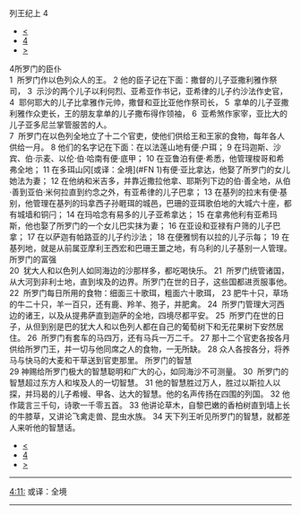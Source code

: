 ﻿





 列王纪上 4




* [<](bible/1KI03.md)
* [4](bible/1KI.md)
* [>](bible/1KI05.md)



 
4所罗门的臣仆  
1  所罗门作以色列众人的王。 
2 他的臣子记在下面：撒督的儿子亚撒利雅作祭司， 
3  示沙的两个儿子以利何烈、亚希亚作书记，亚希律的儿子约沙法作史官， 
4  耶何耶大的儿子比拿雅作元帅，撒督和亚比亚他作祭司长， 
5  拿单的儿子亚撒利雅作众吏长，王的朋友拿单的儿子撒布得作领袖， 
6  亚希煞作家宰，亚比大的儿子亚多尼兰掌管服苦的人。  
7  所罗门在以色列全地立了十二个官吏，使他们供给王和王家的食物，每年各人供给一月。 
8 他们的名字记在下面：在以法莲山地有便·户珥； 
9 在玛迦斯、沙宾、伯·示麦、以伦·伯·哈南有便·底甲； 
10 在亚鲁泊有便·希悉，他管理梭哥和希弗全地； 
11 在多珥山冈[或译：全境](#FN
1)有便·亚比拿达，他娶了所罗门的女儿她法为妻； 
12 在他纳和米吉多，并靠近撒拉他拿、耶斯列下边的伯·善全地，从伯·善到亚伯·米何拉直到约念之外，有亚希律的儿子巴拿； 
13 在基列的拉末有便·基别，他管理在基列的玛拿西子孙睚珥的城邑，巴珊的亚珥歌伯地的大城六十座，都有城墙和铜闩； 
14 在玛哈念有易多的儿子亚希拿达； 
15 在拿弗他利有亚希玛斯，他也娶了所罗门的一个女儿巴实抹为妻； 
16 在亚设和亚禄有户筛的儿子巴拿； 
17 在以萨迦有帕路亚的儿子约沙法； 
18 在便雅悯有以拉的儿子示每； 
19 在基列地，就是从前属亚摩利王西宏和巴珊王噩之地，有乌利的儿子基别一人管理。 所罗门的富强  
20  犹大人和以色列人如同海边的沙那样多，都吃喝快乐。 
21  所罗门统管诸国，从大河到非利士地，直到埃及的边界。所罗门在世的日子，这些国都进贡服事他。  
22  所罗门每日所用的食物：细面三十歌珥，粗面六十歌珥， 
23 肥牛十只，草场的牛二十只，羊一百只，还有鹿、羚羊、狍子，并肥禽。 
24  所罗门管理大河西边的诸王，以及从提弗萨直到迦萨的全地，四境尽都平安。 
25  所罗门在世的日子，从但到别是巴的犹大人和以色列人都在自己的葡萄树下和无花果树下安然居住。 
26  所罗门有套车的马四万，还有马兵一万二千。 
27 那十二个官吏各按各月供给所罗门王，并一切与他同席之人的食物，一无所缺。 
28 众人各按各分，将养马与快马的大麦和干草送到官吏那里。 所罗门的智慧  
29 神赐给所罗门极大的智慧聪明和广大的心，如同海沙不可测量。 
30  所罗门的智慧超过东方人和埃及人的一切智慧。 
31 他的智慧胜过万人，胜过以斯拉人以探，并玛曷的儿子希幔、甲各、达大的智慧。他的名声传扬在四围的列国。 
32 他作箴言三千句，诗歌一千零五首。 
33 他讲论草木，自黎巴嫩的香柏树直到墙上长的牛膝草，又讲论飞禽走兽、昆虫水族。 
34 天下列王听见所罗门的智慧，就都差人来听他的智慧话。 
* [<](bible/1KI03.md)
* [4](bible/1KI.md)
* [>](bible/1KI05.md)





---


[4:11:](#V11)
或译：全境




---









